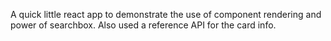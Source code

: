 A quick little react app to demonstrate the use of component rendering and power of searchbox. Also used a reference API for the card info.
